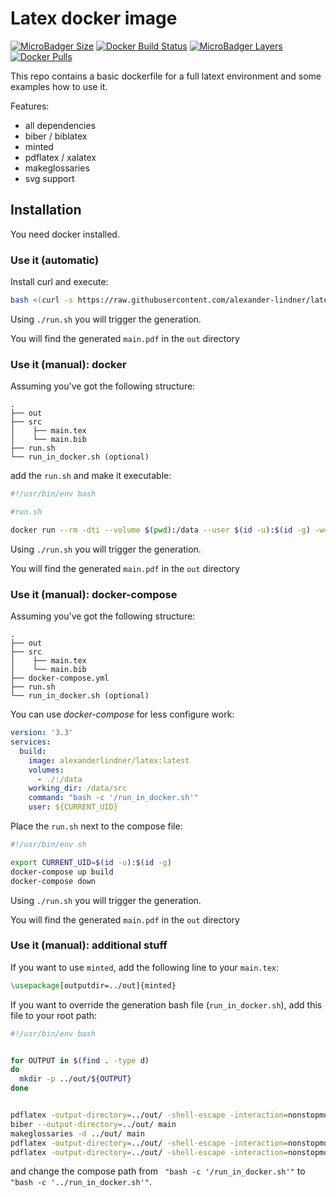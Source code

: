 # Latex docker image
[![MicroBadger Size](https://img.shields.io/microbadger/image-size/alexanderlindner/latex.svg?style=for-the-badge)](https://hub.docker.com/r/alexanderlindner/latex/)
[![Docker Build Status](https://img.shields.io/docker/build/alexanderlindner/latex.svg?style=for-the-badge)](https://hub.docker.com/r/alexanderlindner/latex/) 
[![MicroBadger Layers](https://img.shields.io/microbadger/layers/alexanderlindner/latex.svg?style=for-the-badge)](https://hub.docker.com/r/alexanderlindner/latex/) 
[![Docker Pulls](https://img.shields.io/docker/pulls/alexanderlindner/latex.svg?style=for-the-badge)](https://hub.docker.com/r/alexanderlindner/latex/)


This repo contains a basic dockerfile for a full latext environment and some examples how to use it.

Features:
* all dependencies
* biber / biblatex
* minted
* pdflatex / xalatex
* makeglossaries
* svg support

## Installation
You need docker installed.

### Use it (automatic)
Install curl and execute:
```bash
bash <(curl -s https://raw.githubusercontent.com/alexander-lindner/latex/master/installer/installer.sh)
```
Using `./run.sh` you will trigger the generation.

You will find the generated `main.pdf` in the `out` directory

### Use it (manual): docker

Assuming you've got the following structure:
```
. 
├── out
├── src
│    ├── main.tex
│    └── main.bib
├── run.sh
└── run_in_docker.sh (optional)
```
add the `run.sh` and make it executable:
```bash
#!/usr/bin/env bash

#run.sh 

docker run --rm -dti --volume $(pwd):/data --user $(id -u):$(id -g) -w="/data/src" alexanderlindner/latex:latest bash -c '/run_in_docker.sh'
```
Using `./run.sh` you will trigger the generation.

You will find the generated `main.pdf` in the `out` directory

### Use it (manual): docker-compose

Assuming you've got the following structure:
```
. 
├── out
├── src
│    ├── main.tex
│    └── main.bib
├── docker-compose.yml
├── run.sh
└── run_in_docker.sh (optional)
```
You can use *docker-compose* for less configure work:
```yaml
version: '3.3'
services:
  build:
    image: alexanderlindner/latex:latest
    volumes:
      - ./:/data
    working_dir: /data/src
    command: "bash -c '/run_in_docker.sh'"
    user: ${CURRENT_UID}

```

Place the `run.sh` next to the compose file:

```bash
#!/usr/bin/env sh

export CURRENT_UID=$(id -u):$(id -g)
docker-compose up build
docker-compose down
```
Using `./run.sh` you will trigger the generation.

You will find the generated `main.pdf` in the `out` directory

### Use it (manual): additional stuff

If you want to use `minted`, add the following line to your `main.tex`:
```latex
\usepackage[outputdir=../out]{minted}
```

If you want to override the generation bash file (`run_in_docker.sh`), add this file to your root path:
```bash
#!/usr/bin/env bash


for OUTPUT in $(find . -type d)
do
  mkdir -p ../out/${OUTPUT}
done


pdflatex -output-directory=../out/ -shell-escape -interaction=nonstopmode main.tex
biber --output-directory=../out/ main
makeglossaries -d ../out/ main
pdflatex -output-directory=../out/ -shell-escape -interaction=nonstopmode main.tex
pdflatex -output-directory=../out/ -shell-escape -interaction=nonstopmode main.tex
```
and change the compose path from ` "bash -c '/run_in_docker.sh'"` to ` "bash -c '../run_in_docker.sh'"`.
